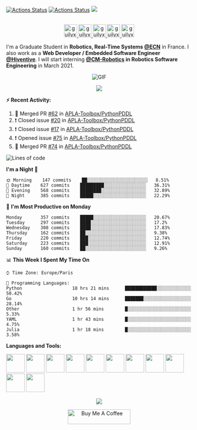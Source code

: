 [![Actions Status](https://github.com/guilyx/guilyx/workflows/wakatime-stats/badge.svg)](https://github.com/guilyx/guilyx/actions)
[![Actions Status](https://github.com/guilyx/guilyx/workflows/update-gh-activity/badge.svg)](https://github.com/guilyx/guilyx/actions)
![](https://visitor-badge.glitch.me/badge?page_id=guilyx.guilyx)

<p align="center">
<br/>
<a href="https://twitter.com/spida_rwin">
  <img alt="guilyx | Twitter" width="35px" src="https://image.flaticon.com/icons/svg/2111/2111703.svg" />
</a>
<a href="https://www.linkedin.com/in/erwinlejeune-lkn">
  <img alt="guilyx's LinkdeIN" width="35px" src="https://image.flaticon.com/icons/svg/2111/2111465.svg" />
</a>
<a href="https://www.facebook.com/erwin.lejeune">
  <img alt="guilyx's Facebook" width="35px" src="https://image.flaticon.com/icons/svg/2111/2111342.svg" />
</a>
<a href="https://www.instagram.com/spid_erwin">
  <img alt="guilyx's Instagram" width="35px" src="https://image.flaticon.com/icons/svg/2111/2111421.svg" />
</a>
<a href="https://open.spotify.com/user/11147618695?si=zZFn6uAGRLyoU02lsG50GA">
  <img alt="guilyx's Spotify" width="35px" src="https://image.flaticon.com/icons/svg/2111/2111627.svg" />
</a>
</p>

I'm a Graduate Student in **Robotics, Real-Time Systems [@ECN](https://www.ec-nantes.fr)** in France. I also work as a **Web Developer / Embedded Software Engineer [@Hiventive](https://www.hiventive.com)**. I will start interning **[@CM-Robotics](https://cm-robotics.com) in Robotics Software Engineering** in March 2021.

<p align="center">
<img align="center" alt="GIF" src="https://media1.tenor.com/images/1c6140897565e34a4e98f618e220dc0d/tenor.gif?itemid=9358372" />
</p>

<p align="center">
  <img alig src="https://github-profile-trophy.vercel.app/?username=guilyx&column=6&rank=SSS,SS,S,AAA,AA,A,B,C" />
</p>


**:zap: Recent Activity:**

<!--START_SECTION:activity-->
1. 🎉 Merged PR [#62](https://github.com/APLA-Toolbox/PythonPDDL/pull/62) in [APLA-Toolbox/PythonPDDL](https://github.com/APLA-Toolbox/PythonPDDL)
2. ❗️ Closed issue [#20](https://github.com/APLA-Toolbox/PythonPDDL/issues/20) in [APLA-Toolbox/PythonPDDL](https://github.com/APLA-Toolbox/PythonPDDL)
3. ❗️ Closed issue [#17](https://github.com/APLA-Toolbox/PythonPDDL/issues/17) in [APLA-Toolbox/PythonPDDL](https://github.com/APLA-Toolbox/PythonPDDL)
4. ❗️ Opened issue [#75](https://github.com/APLA-Toolbox/PythonPDDL/issues/75) in [APLA-Toolbox/PythonPDDL](https://github.com/APLA-Toolbox/PythonPDDL)
5. 🎉 Merged PR [#74](https://github.com/APLA-Toolbox/PythonPDDL/pull/74) in [APLA-Toolbox/PythonPDDL](https://github.com/APLA-Toolbox/PythonPDDL)
<!--END_SECTION:activity-->

<!--START_SECTION:waka-->
![Lines of code](https://img.shields.io/badge/From%20Hello%20World%20I%27ve%20Written-5.0%20million%20lines%20of%20code-blue)

**I'm a Night 🦉** 

```text
🌞 Morning    147 commits    ██░░░░░░░░░░░░░░░░░░░░░░░   8.51% 
🌆 Daytime    627 commits    █████████░░░░░░░░░░░░░░░░   36.31% 
🌃 Evening    568 commits    ████████░░░░░░░░░░░░░░░░░   32.89% 
🌙 Night      385 commits    █████░░░░░░░░░░░░░░░░░░░░   22.29%

```
📅 **I'm Most Productive on Monday** 

```text
Monday       357 commits    █████░░░░░░░░░░░░░░░░░░░░   20.67% 
Tuesday      297 commits    ████░░░░░░░░░░░░░░░░░░░░░   17.2% 
Wednesday    308 commits    ████░░░░░░░░░░░░░░░░░░░░░   17.83% 
Thursday     162 commits    ██░░░░░░░░░░░░░░░░░░░░░░░   9.38% 
Friday       220 commits    ███░░░░░░░░░░░░░░░░░░░░░░   12.74% 
Saturday     223 commits    ███░░░░░░░░░░░░░░░░░░░░░░   12.91% 
Sunday       160 commits    ██░░░░░░░░░░░░░░░░░░░░░░░   9.26%

```


📊 **This Week I Spent My Time On** 

```text
⌚︎ Time Zone: Europe/Paris

💬 Programming Languages: 
Python                   18 hrs 21 mins      ████████████░░░░░░░░░░░░░   50.42% 
Go                       10 hrs 14 mins      ███████░░░░░░░░░░░░░░░░░░   28.14% 
Other                    1 hr 56 mins        █░░░░░░░░░░░░░░░░░░░░░░░░   5.33% 
YAML                     1 hr 43 mins        █░░░░░░░░░░░░░░░░░░░░░░░░   4.75% 
Julia                    1 hr 18 mins        █░░░░░░░░░░░░░░░░░░░░░░░░   3.58%

```


<!--END_SECTION:waka-->

**Languages and Tools:**  

<code><img height="50" src="https://image.flaticon.com/icons/svg/2861/2861557.svg"></code>
<code><img height="50" src="https://image.flaticon.com/icons/svg/3190/3190604.svg"></code>
<code><img height="50" src="https://image.flaticon.com/icons/svg/2942/2942156.svg"></code>
<code><img height="50" src="https://img.icons8.com/color/48/000000/golang.png"></code>
<code><img height="50" src="https://image.flaticon.com/icons/svg/1628/1628182.svg"></code>
<code><img height="50" src="https://image.flaticon.com/icons/png/512/2085/2085061.png"></code>
<code><img height="50" src="https://image.flaticon.com/icons/svg/2535/2535543.svg"></code>
<code><img height="50" src="https://cdn.icon-icons.com/icons2/1508/PNG/512/matlab_104289.png"></code>
<code><img height="50" src="https://image.flaticon.com/icons/svg/2721/2721297.svg"></code>
<code><img height="50" src="https://image.flaticon.com/icons/svg/752/752605.svg"></code>
<code><img height="50" src="https://image.flaticon.com/icons/svg/1680/1680899.svg"></code>

<p align="center">
<img align="center" src="https://github-readme-stats.vercel.app/api?username=guilyx&show_icons=true&hide_border=true">
</p>

<p align="center">
<a href="https://www.buymeacoffee.com/dq01aOE" target="_blank"><img src="https://cdn.buymeacoffee.com/buttons/default-red.png" alt="Buy Me A Coffee" height="40" width="170" ></a>
</p>
